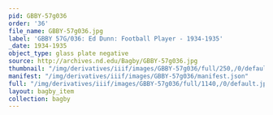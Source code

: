 ```yaml
---
pid: GBBY-57g036
order: '36'
file_name: GBBY-57g036.jpg
label: 'GBBY 57G/036: Ed Dunn: Football Player - 1934-1935'
_date: 1934-1935
object_type: glass plate negative
source: http://archives.nd.edu/Bagby/GBBY-57g036.jpg
thumbnail: "/img/derivatives/iiif/images/GBBY-57g036/full/250,/0/default.jpg"
manifest: "/img/derivatives/iiif/images/GBBY-57g036/manifest.json"
full: "/img/derivatives/iiif/images/GBBY-57g036/full/1140,/0/default.jpg"
layout: bagby_item
collection: bagby
---
```

